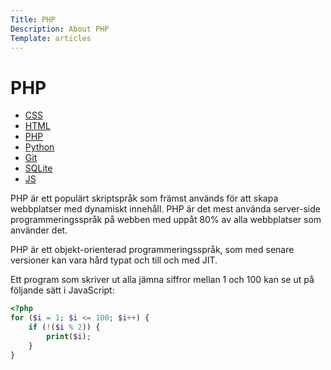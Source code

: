 ```yaml
---
Title: PHP
Description: About PHP
Template: articles
---
```

# PHP

  <aside class="sidebar">
      <ul>
        <li><a href="css">CSS</a></li>
        <li><a href="html">HTML</a></li>
        <li><a href="php">PHP</a></li>
        <li><a href="python">Python</a></li>
        <li><a href="git">Git</a></li>
        <li><a href="sqlite">SQLite</a></li>
        <li><a href="javascript">JS</a></li>
      </ul>
  </aside>

PHP är ett populärt skriptspråk som främst används för att skapa webbplatser med dynamiskt innehåll. PHP är det mest använda server-side programmeringsspråk på webben med uppåt 80% av alla webbplatser som använder det.

PHP är ett objekt-orienterad programmeringsspråk, som med senare versioner kan vara hård typat och till och med JIT.

Ett program som skriver ut alla jämna siffror mellan 1 och 100 kan se ut på följande sätt i JavaScript:

```php
<?php
for ($i = 1; $i <= 100; $i++) {
    if (!($i % 2)) {
        print($i);
    }
}
```
